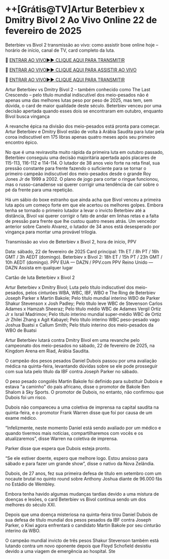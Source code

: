 # ++[Grátis@TV]Artur Beterbiev x Dmitry Bivol 2 Ao Vivo Online 22 de fevereiro de 2025
Beterbiev vs Bivol 2 transmissão ao vivo: como assistir boxe online hoje – horário de início, canal de TV, card completo da luta.

🔴 [ENTRAR AO VIVO►► CLIQUE AQUI PARA TRANSMITIR](https://jpn-srt.blogspot.com/)

🔴 [ENTRAR AO VIVO►► CLIQUE AQUI PARA ASSISTIR AO VIVO](https://jpn-srt.blogspot.com/)

🔴 [ENTRAR AO VIVO►► CLIQUE AQUI PARA TRANSMITIR](https://jpn-srt.blogspot.com/)

Artur Beterbiev vs Dmitry Bivol 2 – também conhecido como The Last Crescendo – pelo título mundial indiscutível dos meio-pesados ​​não é apenas uma das melhores lutas peso por peso de 2025, mas tem, sem dúvida, o card de maior qualidade deste século. Beterbiev venceu por uma decisão apertada quando esses dois se encontraram em outubro, enquanto Bivol busca vingança

A revanche épica na divisão dos meio-pesados ​​está pronta para começar. Artur Beterbiev e Dmitry Bivol estão de volta à Arábia Saudita para lutar pela coroa indiscutível em 175 libras apenas quatro meses após seu primeiro encontro épico.

No que é uma reviravolta muito rápida da primeira luta em outubro passado, Beterbiev conseguiu uma decisão majoritária apertada após placares de 115-113, 116-112 e 114-114. O lutador de 38 anos veio forte na reta final, sua pressão constante para frente fazendo o suficiente para se tornar o primeiro campeão indiscutível dos meio-pesados ​​desde o grande Roy Jones Jr de 1999 a 2002. O plano de jogo para cortar o ringue funcionou, mas o russo-canadense vai querer corrigir uma tendência de cair sobre o pé da frente para uma repetição.

Há um sábio do boxe estranho que ainda acha que Bivol venceu a primeira luta após um começo forte em que ele acertou os melhores golpes. Embora tenha se tornado o primeiro lutador a levar o invicto Beterbiev até a distância, Bivol vai querer corrigir o fato de andar em linhas retas e a falta de pressão para frente que lhe custou quatro meses atrás. Um vencedor anterior sobre Canelo Alvarez, o lutador de 34 anos está desesperado por vingança para montar uma provável trilogia.

Transmissão ao vivo de Beterbiev x Bivol 2, hora de início, PPV

Data: sábado, 22 de fevereiro de 2025
Card principal: 11h ET / 8h PT / 16h GMT / 3h AEDT (domingo).
Beterbiev x Bivol 2: 18h ET / 15h PT / 23h GMT / 10h AEDT (domingo).
PPV EUA — DAZN / PPV.com
PPV Reino Unido — DAZN
Assista em qualquer lugar

Cartão de luta Beterbiev x Bivol 2

Artur Beterbiev x Dmitry Bivol; Luta pelo título indiscutível dos meio-pesados, pelos cinturões WBA, WBC, IBF, WBO e The Ring de Beterbiev
Joseph Parker x Martin Bakole; Pelo título mundial interino WBO de Parker
Shakur Stevenson x Josh Padley; Pelo título leve WBC de Stevenson
Carlos Adames x Hamzah Sheeraz; Pelo título médio WBC de Adames
Vergil Ortiz Jr x Israil Madrimov; Pelo título interino mundial super-médio WBC de Ortiz Jr
Zhilei Zhang x Agit Kabayel; Pelo título interino WBC peso-pesado vago
Joshua Buatsi x Callum Smith; Pelo título interino dos meio-pesados ​​da WBO de Buatsi

Artur Beterbiev lutará contra Dmitry Bivol em uma revanche pelo campeonato dos meio-pesados ​​no sábado, 22 de fevereiro de 2025, na Kingdom Arena em Riad, Arábia Saudita.

O campeão dos pesos pesados ​​Daniel Dubois passou por uma avaliação médica na quinta-feira, levantando dúvidas sobre se ele pode prosseguir com sua luta pelo título da IBF contra Joseph Parker no sábado.

O peso pesado congolês Martin Bakole foi definido para substituir Dubois e estava "a caminho" do país africano, disse o promotor de Bakole Ben Shalom à Sky Sports. O promotor de Dubois, no entanto, não confirmou que Dubois foi um risco.

Dubois não compareceu a uma coletiva de imprensa na capital saudita na quinta-feira, e o promotor Frank Warren disse que foi por causa de um exame médico.

“Infelizmente, neste momento Daniel está sendo avaliado por um médico e quando tivermos mais notícias, compartilharemos com vocês e os atualizaremos”, disse Warren na coletiva de imprensa.

Parker disse que espera que Dubois esteja pronto.

“Se ele estiver doente, espero que melhore logo. Estou ansioso para sábado e para fazer um grande show”, disse o nativo da Nova Zelândia.

Dubois, de 27 anos, fez sua primeira defesa de título em setembro com um nocaute brutal no quinto round sobre Anthony Joshua diante de 96.000 fãs no Estádio de Wembley.

Embora tenha havido algumas mudanças tardias devido a uma mistura de doenças e lesões, o card Beterbiev vs Bivol continua sendo um dos melhores do século XXI.

Depois que uma doença misteriosa na quinta-feira tirou Daniel Dubois de sua defesa de título mundial dos pesos pesados ​​da IBF contra Joseph Parker, o Kiwi agora enfrentará o candidato Martin Bakole por seu cinturão interino da WBO.

O campeão mundial invicto de três pesos Shakur Stevenson também está lutando contra um novo oponente depois que Floyd Schofield desistiu devido a uma viagem de emergência ao hospital. Ste
